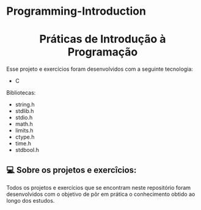 # Programming-Introduction

<h1 align="center"> Práticas de Introdução à Programação </h1>

<p>Esse projeto e exercícios foram desenvolvidos com a seguinte tecnologia: </p>
<ul>
  <li>C</li>
</ul>

<p>Bibliotecas: </p>
<ul>
  <li>string.h</li>
  <li>stdlib.h</li>
  <li>stdio.h</li>
  <li>math.h</li>
  <li>limits.h</li>
  <li>ctype.h</li>
  <li>time.h</li>
  <li>stdbool.h</li>
</ul>

<h2>💻 Sobre os projetos e exercîcios: </h2>
<p>Todos os projetos e exercícios que se encontram neste repositório foram desenvolvidos com o objetivo de pôr em prática o conhecimento obtido ao longo dos estudos.</p>
